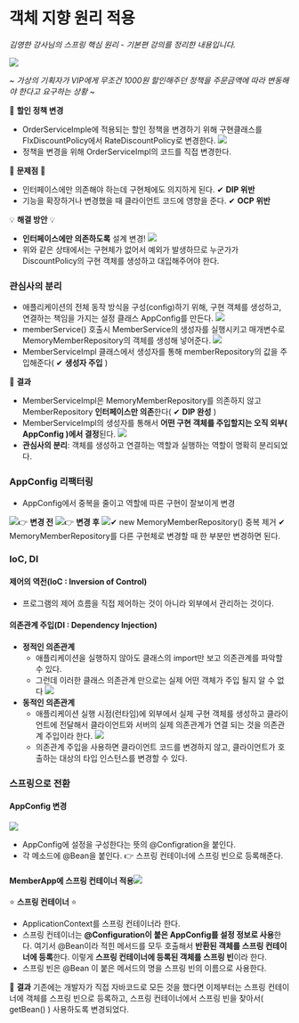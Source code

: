 # 객체 지향 원리 적용

_김영한 강사님의 스프링 핵심 원리 - 기본편 강의를 정리한 내용입니다._

![](https://images.velog.io/images/3hee_11/post/a2d0af79-d7e0-47d8-a1da-b5aecb602363/image.png)

_~ 가상의 기획자가 VIP에게 무조건 1000원 할인해주던 정책을 주문금액에 따라 변동해야 한다고 요구하는 상황 ~_

🔔 **할인 정책 변경**
- OrderServiceImple에 적용되는 할인 정책을 변경하기 위해 구현클래스를 FIxDiscountPolicy에서 RateDiscountPolicy로 변경한다.
![](https://images.velog.io/images/3hee_11/post/0d1fb704-d96f-4675-b743-b69f9f639a5e/image.png)
- 정책을 변경을 위해 OrderServiceImpl의 코드를 직접 변경한다.

🚨 **문제점** 🚨
- 인터페이스에만 의존해야 하는데 구현체에도 의지하게 된다.
✔ **DIP 위반**
- 기능을 확장하거나 변경했을 때 클라이언트 코드에 영향을 준다.
✔ **OCP 위반**

💡 **해결 방안** 💡

- **인터페이스에만 의존하도록** 설계 변경!
![](https://images.velog.io/images/3hee_11/post/ff18c83c-0341-4926-9165-661052550eb3/image.png)
- 위와 같은 상태에서는 구현체가 없어서 예외가 발생하므로 누군가가 DiscountPolicy의 구현 객체를 생성하고 대입해주어야 한다.

### 관심사의 분리
- 애플리케이션의 전체 동작 방식을 구성(config)하기 위해, 구현 객체를 생성하고, 연결하는 책임을 가지는 설정 클래스 AppConfig를 만든다.
![](https://images.velog.io/images/3hee_11/post/e02f4fe1-c520-435b-b214-0b16441fc7b5/image.png)
- memberService() 호출시 MemberService의 생성자를 실행시키고 매개변수로 MemoryMemberRepository의 객체를 생성해 넣어준다.
![](https://images.velog.io/images/3hee_11/post/8b1cbdd5-8e39-4f5d-bc9a-3e4496136353/image.png)
- MemberServiceImpl 클래스에서 생성자를 통해 memberRepository의 값을 주입해준다( ✔ **생성자 주입** )

📌 **결과**
- MemberServiceImpl은 MemoryMemberRepository를 의존하지 않고 MemberRepository **인터페이스만 의존**한다( ✔ **DIP 완성** )
- MemberServiceImpl의 생성자를 통해서 **어떤 구현 객체를 주입할지는 오직 외부( AppConfig )에서 결정**된다.
![](https://images.velog.io/images/3hee_11/post/b132b3d6-a17d-4e3c-8601-07e52f066a45/image.png)
- **관심사의 분리**: 객체를 생성하고 연결하는 역할과 실행하는 역할이 명확히 분리되었다.

### AppConfig 리팩터링
- AppConfig에서 중복을 줄이고 역할에 따른 구현이 잘보이게 변경

![](https://images.velog.io/images/3hee_11/post/15d1556a-987f-44ad-bb6c-d6afdf0ba0b0/image.png)👉 **변경 전**
![](https://images.velog.io/images/3hee_11/post/6422835a-5dfd-458c-8226-e92211c67427/image.png)👉 **변경 후** 
![](https://images.velog.io/images/3hee_11/post/ee412ce6-2df0-4dec-9108-5a59d10926eb/image.png)✔ new MemoryMemberRepository() 중복 제거
✔ MemoryMemberRepository를 다른 구현체로 변경할 때 한 부분만 변경하면 된다.

### IoC, DI

#### 제어의 역전(IoC : Inversion of Control)
- 프로그램의 제어 흐름을 직접 제어하는 것이 아니라 외부에서 관리하는 것이다.

#### 의존관계 주입(DI : Dependency Injection)
- **정적인 의존관계** 
  - 애플리케이션을 실행하지 않아도 클래스의 import만 보고 의존관계를 파악할 수 있다. 
  - 그런데 이러한 클래스 의존관계 만으로는 실제 어떤 객체가 주입 될지 알 수 없다
![](https://images.velog.io/images/3hee_11/post/cf1f971a-995f-4c95-9dcf-5016b333c410/image.png)
- **동적인 의존관계**
  - 애플리케이션 실행 시점(런타임)에 외부에서 실제 구현 객체를 생성하고 클라이언트에 전달해서 클라이언트와 서버의 실제 의존관계가 연결 되는 것을 의존관계 주입이라 한다.
  ![](https://images.velog.io/images/3hee_11/post/e7d562d2-503a-461d-868b-8e655a23ba5c/image.png)
  - 의존관계 주입을 사용하면 클라이언트 코드를 변경하지 않고, 클라이언트가 호출하는 대상의 타입 인스턴스를 변경할 수 있다.

### 스프링으로 전환

#### AppConfig 변경
![](https://images.velog.io/images/3hee_11/post/a7f79391-89e3-4e27-a3cb-d0ecafb425d3/image.png)
- AppConfig에 설정을 구성한다는 뜻의 @Configration을 붙인다.
- 각 메소드에 @Bean을 붙인다.
👉 스프링 컨테이너에 스프링 빈으로 등록해준다.

#### MemberApp에 스프링 컨테이너 적용![](https://images.velog.io/images/3hee_11/post/638bfa21-b255-4c54-88ce-3db09a4e30ce/image.png)

⭐ **스프링 컨테이너** ⭐
- ApplicationContext를 스프링 컨테이너라 한다.
- 스프링 컨테이너는 **@Configuration이 붙은 AppConfig를 설정 정보로 사용**한다. 여기서 @Bean이라 적힌 메서드를 모두 호출해서 **반환된 객체를 스프링 컨테이너에 등록**한다. 이렇게 **스프링 컨테이너에 등록된 객체를 스프링 빈**이라 한다.
- 스프링 빈은 @Bean 이 붙은 메서드의 명을 스프링 빈의 이름으로 사용한다.

📌 **결과**
기존에는 개발자가 직접 자바코드로 모든 것을 했다면 이제부터는 스프링 컨테이너에 객체를 스프링 빈으로 등록하고, 스프링 컨테이너에서 스프링 빈을 찾아서( getBean() ) 사용하도록 변경되었다.
